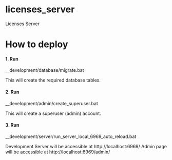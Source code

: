 # licenses_server
Licenses Server


# How to deploy

#### 1. Run 
__development/database/migrate.bat

This will create the required database tables.


#### 2. Run 
__development/admin/create_superuser.bat

This will create a superuser (admin) account.


#### 3. Run
__development/server/run_server_local_6969_auto_reload.bat

Development Server will be accessible at http://localhost:6969/
Admin page will be accessible at http://localhost:6969/admin/
